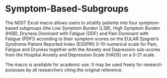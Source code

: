 # Symptom-Based-Subgroups
The NSST Excel macro allows users to stratify patients into four symptom-based subgroups (the Low Symptom Burden (LSB), High Symptom Burden (HSB), Dryness Dominant with Fatigue (DDF) and Pain Dominant with Fatigue (PDF)) according to their symptom scores on the EULAR Sjogren’s Syndrome Patient Reported Index (ESSPRI) 0-10 numerical scale for Pain, Fatigue and Dryness together with the Anxiety and Depression sub-scores from the Hospital Anxiety and Depression Scale (HADS) on a 0-21 scale.

The macro is available for academic use.  It may be used freely for research purposes by all researchers citing the original reference.


